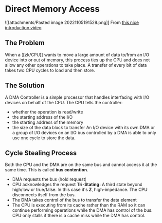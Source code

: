 # Direct Memory Access
![[attachments/Pasted image 20221105191528.png]]
From [this nice introduction video](https://youtu.be/M16l_ymlfcs)

## The Problem
When a [[zk/CPU]] wants to move a large amount of data to/from an I/O device into or out of memory, this process ties up the CPU and does not allow any other operations to take place. A transfer of every bit of data takes two CPU cycles to load and then store.

## The Solution
A DMA Controller is a simple processor that handles interfacing with I/O devices on behalf of the CPU.
The CPU tells the controller:
- whether the operation is read/write 
- the starting address of the I/O
- the starting address of the memory
- the size of the data block to transfer
An I/O device with its own DMA or a group of I/O devices on an I/O bus controlled by a DMA is able to only use one cycle to store the data.

## Cycle Stealing Process
Both the CPU and the DMA are on the same bus and cannot access it at the same time. This is called **bus contention**.
- DMA requests the bus (hold request)
- CPU acknowledges the request
  **Tri-Stating:** A third state beyond high/low or true/false. In this case it's **Z**, high-impedance. The CPU disconnects itself from the bus.
- The DMA takes control of the bus to transfer the data element
- The CPU is executing from its cache rather than the RAM so it can continue performing operations while the DMA has control of the bus. CPU only stalls if there is a cache miss while the DMA has control.

